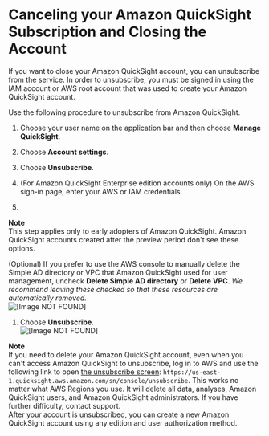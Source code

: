 # Canceling your Amazon QuickSight Subscription and Closing the Account<a name="closing-account"></a>

If you want to close your Amazon QuickSight account, you can unsubscribe from the service\. In order to unsubscribe, you must be signed in using the IAM account or AWS root account that was used to create your Amazon QuickSight account\.

Use the following procedure to unsubscribe from Amazon QuickSight\.

1. Choose your user name on the application bar and then choose **Manage QuickSight**\.

1. Choose **Account settings**\.

1. Choose **Unsubscribe**\.

1. \(For Amazon QuickSight Enterprise edition accounts only\) On the AWS sign\-in page, enter your AWS or IAM credentials\.

1. 
**Note**  
This step applies only to early adopters of Amazon QuickSight\. Amazon QuickSight accounts created after the preview period don't see these options\.

   \(Optional\) If you prefer to use the AWS console to manually delete the Simple AD directory or VPC that Amazon QuickSight used for user management, uncheck **Delete Simple AD directory** or **Delete VPC**\. *We recommend leaving these checked so that these resources are automatically removed\.*  
![\[Image NOT FOUND\]](http://docs.aws.amazon.com/quicksight/latest/user/images/unsubscribe3.png)

1. Choose **Unsubscribe**\.  
![\[Image NOT FOUND\]](http://docs.aws.amazon.com/quicksight/latest/user/images/unsubscribe2.png)

**Note**  
If you need to delete your Amazon QuickSight account, even when you can't access Amazon QuickSight to unsubscribe, log in to AWS and use the following link to open [the unsubscribe screen](https://us-east-1.quicksight.aws.amazon.com/sn/console/unsubscribe): `https://us-east-1.quicksight.aws.amazon.com/sn/console/unsubscribe`\. This works no matter what AWS Regions you use\. It will delete all data, analyses, Amazon QuickSight users, and Amazon QuickSight administrators\. If you have further difficulty, contact support\.   
After your account is unsubscribed, you can create a new Amazon QuickSight account using any edition and user authorization method\.